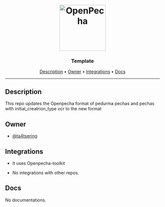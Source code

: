 <h1 align="center">
  <br>
  <a href="https://openpecha.org"><img src="https://avatars.githubusercontent.com/u/82142807?s=400&u=19e108a15566f3a1449bafb03b8dd706a72aebcd&v=4" alt="OpenPecha" width="150"></a>
  <br>
</h1>

<h3 align="center">Template</h3>


<!-- Replace the title of the repository -->

<p align="center">
  <a href="#description">Description</a> •
  <a href="#owner">Owner</a> •
  <a href="#integrations">Integrations</a> •
  <a href="#docs">Docs</a>
</p>
<hr>

## Description

This repo updates the Openpecha format of pedurma pechas and pechas with initial_creatrion_type ocr to the new format 


## Owner

- [@ta4tsering](https://github.com/ta4tsering)

## Integrations

- It uses Openpecha-toolkit

- No integrations with other repos.

## Docs

No documentations.
